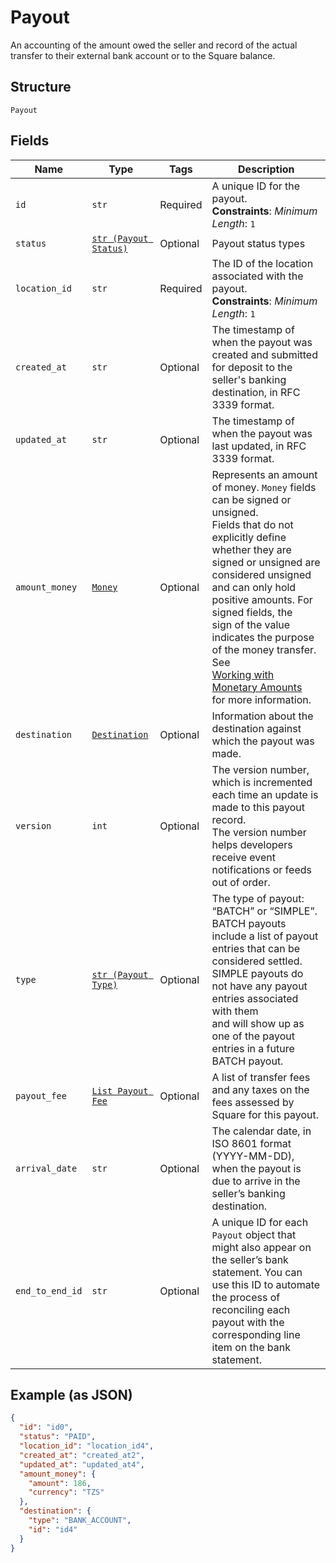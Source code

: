 
# Payout

An accounting of the amount owed the seller and record of the actual transfer to their
external bank account or to the Square balance.

## Structure

`Payout`

## Fields

| Name | Type | Tags | Description |
|  --- | --- | --- | --- |
| `id` | `str` | Required | A unique ID for the payout.<br>**Constraints**: *Minimum Length*: `1` |
| `status` | [`str (Payout Status)`](../../doc/models/payout-status.md) | Optional | Payout status types |
| `location_id` | `str` | Required | The ID of the location associated with the payout.<br>**Constraints**: *Minimum Length*: `1` |
| `created_at` | `str` | Optional | The timestamp of when the payout was created and submitted for deposit to the seller's banking destination, in RFC 3339 format. |
| `updated_at` | `str` | Optional | The timestamp of when the payout was last updated, in RFC 3339 format. |
| `amount_money` | [`Money`](../../doc/models/money.md) | Optional | Represents an amount of money. `Money` fields can be signed or unsigned.<br>Fields that do not explicitly define whether they are signed or unsigned are<br>considered unsigned and can only hold positive amounts. For signed fields, the<br>sign of the value indicates the purpose of the money transfer. See<br>[Working with Monetary Amounts](https://developer.squareup.com/docs/build-basics/working-with-monetary-amounts)<br>for more information. |
| `destination` | [`Destination`](../../doc/models/destination.md) | Optional | Information about the destination against which the payout was made. |
| `version` | `int` | Optional | The version number, which is incremented each time an update is made to this payout record.<br>The version number helps developers receive event notifications or feeds out of order. |
| `type` | [`str (Payout Type)`](../../doc/models/payout-type.md) | Optional | The type of payout: “BATCH” or “SIMPLE”.<br>BATCH payouts include a list of payout entries that can be considered settled.<br>SIMPLE payouts do not have any payout entries associated with them<br>and will show up as one of the payout entries in a future BATCH payout. |
| `payout_fee` | [`List Payout Fee`](../../doc/models/payout-fee.md) | Optional | A list of transfer fees and any taxes on the fees assessed by Square for this payout. |
| `arrival_date` | `str` | Optional | The calendar date, in ISO 8601 format (YYYY-MM-DD), when the payout is due to arrive in the seller’s banking destination. |
| `end_to_end_id` | `str` | Optional | A unique ID for each `Payout` object that might also appear on the seller’s bank statement. You can use this ID to automate the process of reconciling each payout with the corresponding line item on the bank statement. |

## Example (as JSON)

```json
{
  "id": "id0",
  "status": "PAID",
  "location_id": "location_id4",
  "created_at": "created_at2",
  "updated_at": "updated_at4",
  "amount_money": {
    "amount": 186,
    "currency": "TZS"
  },
  "destination": {
    "type": "BANK_ACCOUNT",
    "id": "id4"
  }
}
```


